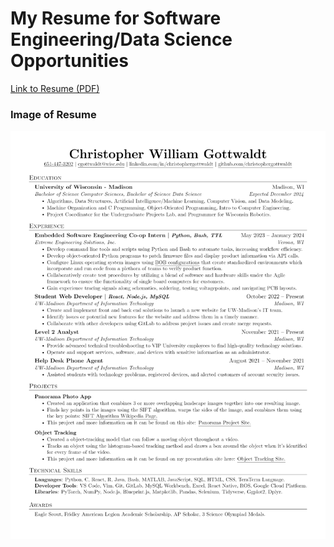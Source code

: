 # My Resume for Software Engineering/Data Science Opportunities  

[Link to Resume (PDF)](https://github.com/ChristopherGottwaldt/resume/blob/main/ChristopherGottwaldtResumeWinter.pdf)

### Image of Resume
![Resume Image](https://github.com/ChristopherGottwaldt/Resume/blob/main/WinterResume.png)
